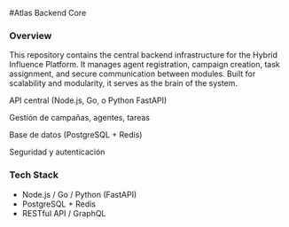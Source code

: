 #Atlas Backend Core

### Overview
This repository contains the central backend infrastructure for the Hybrid Influence Platform. It manages agent registration, campaign creation, task assignment, and secure communication between modules. Built for scalability and modularity, it serves as the brain of the system.

API central (Node.js, Go, o Python FastAPI)

Gestión de campañas, agentes, tareas

Base de datos (PostgreSQL + Redis)

Seguridad y autenticación

### Tech Stack
- Node.js / Go / Python (FastAPI)
- PostgreSQL + Redis
- RESTful API / GraphQL
